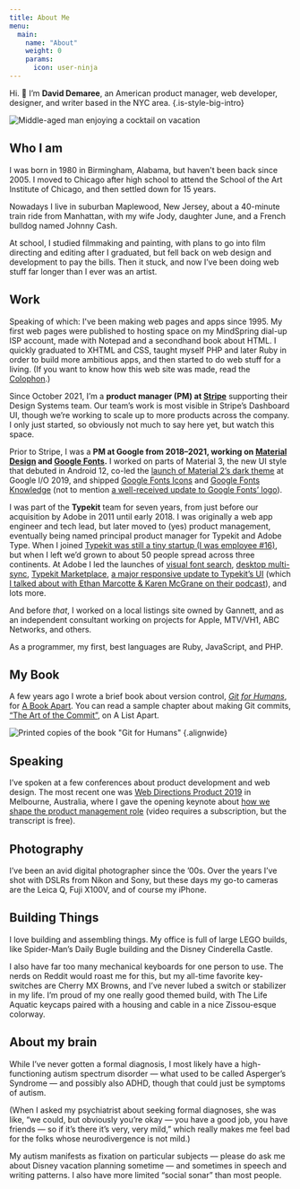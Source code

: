 ```yaml
---
title: About Me
menu:
  main:
    name: "About"
    weight: 0
    params:
      icon: user-ninja
---
```


Hi. 👋  I’m **David Demaree**, an American product manager, web developer, designer, and writer based in the NYC area.
{.is-style-big-intro}

![Middle-aged man enjoying a cocktail on vacation](https://res.cloudinary.com/demaree/image/upload/v1627245371/bitsandletters-assets/david-vacation-cocktail.jpg "Middle-aged man enjoying a cocktail on vacation")

## Who I am

I was born in 1980 in Birmingham, Alabama, but haven't been back since 2005. I moved to Chicago after high school to attend the School of the Art Institute of Chicago, and then settled down for 15 years.

Nowadays I live in suburban Maplewood, New Jersey, about a 40-minute train ride from Manhattan, with my wife Jody, daughter June, and a French bulldog named Johnny Cash.

At school, I studied filmmaking and painting, with plans to go into film directing and editing after I graduated, but fell back on web design and development to pay the bills. Then it stuck, and now I’ve been doing web stuff far longer than I ever was an artist.

## Work

Speaking of which: I've been making web pages and apps since 1995. My first web pages were published to hosting space on my MindSpring dial-up ISP account, made with Notepad and a secondhand book about HTML. I quickly graduated to XHTML and CSS, taught myself PHP and later Ruby in order to build more ambitious apps, and then started to do web stuff for a living. (If you want to know how this web site was made, read the [Colophon](/colophon).)

Since October 2021, I’m a **product manager (PM) at [Stripe](https://stripe.com/)** supporting their Design Systems team. Our team’s work is most visible in Stripe’s Dashboard UI, though we’re working to scale up to more products across the company. I only just started, so obviously not much to say here yet, but watch this space.

Prior to Stripe, I was a **PM at Google from 2018–2021, working on [Material Design](https://material.io) and [Google Fonts](https://fonts.google.com).** I worked on parts of Material 3, the new UI style that debuted in Android 12, co-led the [launch of Material 2’s dark theme](https://design.google/library/material-design-dark-theme/) at Google I/O 2019, and shipped [Google Fonts Icons](https://fonts.google.com/icons/) and [Google Fonts Knowledge](https://fonts.google.com/knowledge/) (not to mention [a well-received update to Google Fonts’ logo](https://www.creativebloq.com/news/new-google-fonts-logo)).

I was part of the **Typekit** team for seven years, from just before our acquisition by Adobe in 2011 until early 2018. I was originally a web app engineer and tech lead, but later moved to (yes) product management, eventually being named principal product manager for Typekit and Adobe Type. When I joined [Typekit was still a tiny startup (I was employee #16)](https://web.archive.org/web/20110311105617/http://typekit.com/about), but when I left we’d grown to about 50 people spread across three continents. At Adobe I led the launches of [visual font search](https://blog.typekit.com/2017/09/06/visual-search-early-access/), [desktop multi-sync](https://blog.typekit.com/2017/06/08/sync-multiple-fonts-easily/), [Typekit Marketplace](https://blog.typekit.com/2016/11/02/announcing-typekit-marketplace/), [a major responsive update to Typekit’s UI](https://blog.typekit.com/2016/08/18/preview-a-new-look-for-fonts-on-typekit/) (which [I talked about with Ethan Marcotte & Karen McGrane on their podcast](https://responsivewebdesign.com/podcast/typekit/)), and lots more.

And before _that_, I worked on a local listings site owned by Gannett, and as an independent consultant working on projects for Apple, MTV/VH1, ABC Networks, and others.

As a programmer, my first, best languages are Ruby, JavaScript, and PHP.

## My Book

A few years ago I wrote a brief book about version control, [<cite>Git for Humans</cite>](https://abookapart.com/products/git-for-humans), for [A Book Apart](https://abookapart.com/). You can read a sample chapter about making Git commits, [“The Art of the Commit”](https://alistapart.com/article/the-art-of-the-commit/), on A List Apart.

![Printed copies of the book "Git for Humans"](https://i0.wp.com/cdn.shopify.com/s/files/1/0051/7692/products/aba-000017-pp-3_660x@2x.progressive.jpg?ssl=1)
{.alignwide}

## Speaking

I’ve spoken at a few conferences about product development and web design. The most recent one was [Web Directions Product 2019](https://www.webdirections.org/product) in Melbourne, Australia, where I gave the opening keynote about [how we shape the product management role](https://conffab.com/video/the-product-polygon/) (video requires a subscription, but the transcript is free).

## Photography

I’ve been an avid digital photographer since the ’00s. Over the years I’ve shot with DSLRs from Nikon and Sony, but these days my go-to cameras are the Leica Q, Fuji X100V, and of course my iPhone.

## Building Things

I love building and assembling things. My office is full of large LEGO builds, like Spider-Man’s Daily Bugle building and the Disney Cinderella Castle.

I also have far too many mechanical keyboards for one person to use. The nerds on Reddit would roast me for this, but my all-time favorite key-switches are Cherry MX Browns, and I’ve never lubed a switch or stabilizer in my life. I’m proud of my one really good themed build, with The Life Aquatic keycaps paired with a housing and cable in a nice Zissou-esque colorway.

## About my brain

While I’ve never gotten a formal diagnosis, I most likely have a high-functioning autism spectrum disorder — what used to be called Asperger’s Syndrome — and possibly also ADHD, though that could just be symptoms of autism.

(When I asked my psychiatrist about seeking formal diagnoses, she was like, “we could, but obviously you’re okay — you have a good job, you have friends — so if it’s there it’s very, very mild,” which really makes me feel bad for the folks whose neurodivergence is not mild.)

My autism manifests as fixation on particular subjects — please do ask me about Disney vacation planning sometime — and sometimes in speech and writing patterns. I also have more limited “social sonar” than most people.